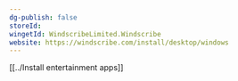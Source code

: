 ```yaml
---
dg-publish: false
storeId: 
wingetId: WindscribeLimited.Windscribe
website: https://windscribe.com/install/desktop/windows
---
```


[[../Install entertainment apps]]